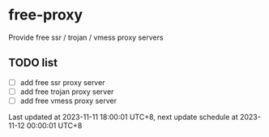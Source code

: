 
# free-proxy
Provide free ssr / trojan / vmess proxy servers


## TODO list
- [ ] add free ssr proxy server
- [ ] add free trojan proxy server
- [ ] add free vmess proxy server

Last updated at 2023-11-11 18:00:01 UTC+8, next update schedule at 2023-11-12 00:00:01 UTC+8

